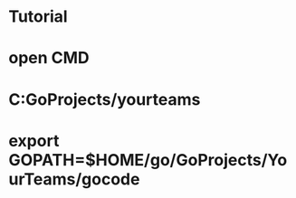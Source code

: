 # Tutorial

# open CMD
# C:GoProjects/yourteams
# export GOPATH=$HOME/go/GoProjects/YourTeams/gocode

<!--
go get github.com/codegangsta/negroni
go get github.com/dgrijalva/jwt-go
# go get github.com/dgrijalva/jwt-go/request
go get github.com/gorilla/mux
go get github.com/rs/cors
go get golang.org/x/crypto/bcrypt
go get gopkg.in/go-playground/validator.v9
go get gopkg.in/mgo.v2
# go get gopkg.in/mgo.v2/bson
-->